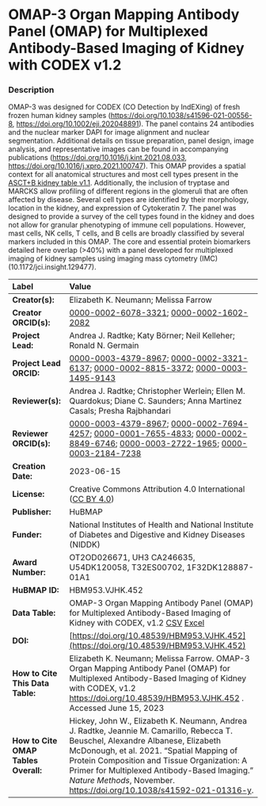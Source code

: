 # OMAP-3 Organ Mapping Antibody Panel (OMAP)  for Multiplexed Antibody-Based Imaging of Kidney with CODEX v1.2

### Description
OMAP-3 was designed for CODEX (CO Detection by IndEXing) of fresh frozen human kidney samples (https://doi.org/10.1038/s41596-021-00556-8, https://doi.org/10.1002/eji.202048891). The panel contains 24 antibodies and the nuclear marker DAPI for image alignment and nuclear segmentation. Additional details on tissue preparation, panel design, image analysis, and representative images can be found in accompanying publications (https://doi.org/10.1016/j.kint.2021.08.033, https://doi.org/10.1016/j.xpro.2021.100747). This OMAP provides a spatial context for all anatomical structures and most cell types present in the [ASCT+B kidney table v1.1](https://doi.org/10.48539/HBM673.ZZDK.622). Additionally, the inclusion of tryptase and MARCKS allow profiling of different regions in the glomeruli that are often affected by disease. Several cell types are identified by their morphology, location in the kidney, and expression of Cytokeratin 7. The panel was designed to provide a survey of the cell types found in the kidney and does not allow for granular phenotyping of immune cell populations. However, mast cells, NK cells, T cells, and B cells are broadly classified by several markers included in this OMAP. The core and essential protein biomarkers detailed here overlap (>40%) with a panel developed for multiplexed imaging of kidney samples using imaging mass cytometry (IMC) (10.1172/jci.insight.129477).


| Label | Value |
| :------------- |:-------------|
| **Creator(s):** | Elizabeth K. Neumann; Melissa Farrow |
| **Creator ORCID(s):** | [0000-0002-6078-3321](https://orcid.org/0000-0002-6078-3321); [0000-0002-1602-2082](https://orcid.org/0000-0002-1602-2082) |
| **Project Lead:** | Andrea J. Radtke; Katy B&ouml;rner; Neil Kelleher; Ronald N. Germain |
| **Project Lead ORCID:** | [0000-0003-4379-8967](https://orcid.org/0000-0003-4379-8967); [0000-0002-3321-6137](https://orcid.org/0000-0002-3321-6137); [0000-0002-8815-3372](https://orcid.org/0000-0002-8815-3372); [0000-0003-1495-9143](https://orcid.org/0000-0003-1495-9143)|
| **Reviewer(s):** | Andrea J. Radtke; Christopher Werlein; Ellen M. Quardokus; Diane C. Saunders; Anna Martinez Casals; Presha Rajbhandari
| **Reviewer ORCID(s):** |[0000-0003-4379-8967](https://orcid.org/0000-0003-4379-8967); [0000-0002-7694-4257](https://orcid.org/0000-0002-7694-4257); [0000-0001-7655-4833](https://orcid.org/0000-0001-7655-4833); [0000-0002-8849-6746](https://orcid.org/0000-0002-8849-6746); [0000-0003-2722-1965](https://orcid.org/0000-0003-2722-1965); [0000-0003-2184-7238](https://orcid.org/0000-0003-2184-7238)|
| **Creation Date:** | 2023-06-15 |
| **License:** | Creative Commons Attribution 4.0 International ([CC BY 4.0](https://creativecommons.org/licenses/by/4.0/)) |
| **Publisher:** | HuBMAP |
| **Funder:** | National Institutes of Health and National Institute of Diabetes and Digestive and Kidney Diseases (NIDDK)|
| **Award Number:** | OT2OD026671, UH3 CA246635, U54DK120058, T32ES00702, 1F32DK128887-01A1 |
| **HuBMAP ID:** | HBM953.VJHK.452 | 
| **Data Table:** | OMAP-3 Organ Mapping Antibody Panel (OMAP) for Multiplexed Antibody-Based Imaging of Kidney with CODEX, v1.2 [CSV](https://hubmapconsortium.github.io/ccf-releases/v1.4/omap/omap-3-kidney-codex.csv) [Excel](https://hubmapconsortium.github.io/ccf-releases/v1.4/omap/omap-3-kidney-codex.xlsx) |
| **DOI:** | [https://doi.org/10.48539/HBM953.VJHK.452](https://doi.org/10.48539/HBM953.VJHK.452) |
| **How to Cite This Data Table:** |Elizabeth K. Neumann; Melissa Farrow. OMAP-3 Organ Mapping Antibody Panel (OMAP) for Multiplexed Antibody-Based Imaging of Kidney with CODEX, v1.2 https://doi.org/10.48539/HBM953.VJHK.452 . Accessed June 15, 2023 |
| **How to Cite OMAP Tables Overall:** | Hickey, John W., Elizabeth K. Neumann, Andrea J. Radtke, Jeannie M. Camarillo, Rebecca T. Beuschel, Alexandre Albanese, Elizabeth McDonough, et al. 2021. “Spatial Mapping of Protein Composition and Tissue Organization: A Primer for Multiplexed Antibody-Based Imaging.” *Nature Methods*, November. https://doi.org/10.1038/s41592-021-01316-y. |


